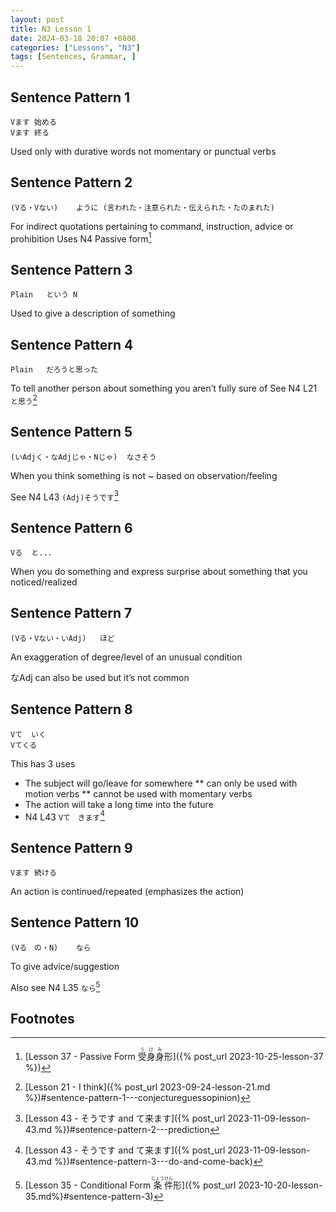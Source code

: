 ```yaml
---
layout: post
title: N3 Lesson 1
date: 2024-03-18 20:07 +0800
categories: ["Lessons", "N3"]
tags: [Sentences, Grammar, ]
---
```


## Sentence Pattern 1 
```
Vます	始める
Vます	終る
```
Used only with durative words not momentary or punctual verbs

## Sentence Pattern 2
```
(Vる・Vない)	ように	(言われた・注意られた・伝えられた・たのまれた)
```
For indirect quotations pertaining to command, instruction, advice or prohibition
Uses N4 Passive form[^fn1]

## Sentence Pattern 3
```
Plain	という	N
```
Used to give a description of something

## Sentence Pattern 4 
```
Plain	だろうと思った
```
To tell another person about something you aren’t fully sure of
See N4 L21 `と思う`[^fn2]

## Sentence Pattern 5
```
(いAdjく・なAdjじゃ・Nじゃ)	なさそう
```
When you think something is not ~ based on observation/feeling

See N4 L43 `(Adj)そうです`[^fn3]

## Sentence Pattern 6
```
Vる	と...
```
When you do something and express surprise about something that you noticed/realized

## Sentence Pattern 7
```
(Vる・Vない・いAdj)	ほど
```
An exaggeration of degree/level of an unusual condition

なAdj can also be used but it’s not common

## Sentence Pattern 8 
```
Vて	いく
Vてくる
```
This has 3 uses
* The subject will go/leave for somewhere 
** can only be used with motion verbs
** cannot be used with momentary verbs
* The action will take a long time into the future
* N4 L43 `Vて　きます`[^fn4]

## Sentence Pattern 9
```
Vます	続ける
```
An action is continued/repeated (emphasizes the action)

## Sentence Pattern 10
```
(Vる　の・N)	なら
```
To give advice/suggestion

Also see N4 L35 `なら`[^fn5]

## Footnotes
[^fn1]: [Lesson 37 - Passive Form <ruby>受身<rt>うけ</rt>身<rt>み</rt>形</ruby>]({% post_url 2023-10-25-lesson-37 %})
[^fn2]: [Lesson 21 - I think]({% post_url 2023-09-24-lesson-21.md %})#sentence-pattern-1---conjectureguessopinion)
[^fn3]: [Lesson 43 - そうです and て来ます]({% post_url 2023-11-09-lesson-43.md %})#sentence-pattern-2---prediction
[^fn4]: [Lesson 43 - そうです and て来ます]({% post_url 2023-11-09-lesson-43.md %})#sentence-pattern-3---do-and-come-back)
[^fn5]: [Lesson 35 - Conditional Form <ruby>条<rt>じょう</rt>件<rt>けん</rt>形</ruby>]({% post_url 2023-10-20-lesson-35.md%}#sentence-pattern-3)
